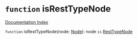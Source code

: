 # `function` isRestTypeNode

[Documentation Index](../README.md)

`function` isRestTypeNode(node: [Node](../interface.Node/README.md)): node `is` [RestTypeNode](../interface.RestTypeNode/README.md)
